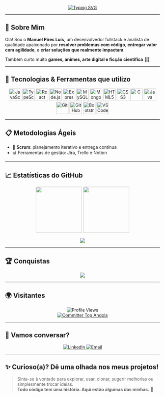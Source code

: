 <p align="center">
  <a href="https://git.io/typing-svg">
    <img src="https://readme-typing-svg.herokuapp.com?font=Fira+Code&weight=500&size=22&pause=1000&color=808080&center=true&vCenter=true&width=650&lines=Olá,+sou+Manuel+Pires+Luís;Desenvolvedor+Fullstack+e+Analista+de+QA;Amante+de+tecnologia,+educação+e+arte;Seja+bem-vindo+ao+meu+GitHub!" alt="Typing SVG" />
  </a>
</p>

---

## 🧠 Sobre Mim

Olá! Sou o **Manuel Pires Luís**, um desenvolvedor fullstack e analista de qualidade apaixonado por **resolver problemas com código**, **entregar valor com agilidade**, e **criar soluções que realmente impactam**.

Também curto muito **games, animes, arte digital e ficção científica** 👾🚀

---

## 🚀 Tecnologias & Ferramentas que utilizo

<p align="center">
  <img src="https://cdn.jsdelivr.net/gh/devicons/devicon/icons/javascript/javascript-original.svg" width="40" alt="JavaScript"/>
  <img src="https://cdn.jsdelivr.net/gh/devicons/devicon/icons/typescript/typescript-original.svg" width="40" alt="TypeScript"/>
  <img src="https://cdn.jsdelivr.net/gh/devicons/devicon/icons/react/react-original.svg" width="40" alt="React"/>
  <img src="https://cdn.jsdelivr.net/gh/devicons/devicon/icons/nodejs/nodejs-original.svg" width="40" alt="Node.js"/>
  <img src="https://cdn.jsdelivr.net/gh/devicons/devicon/icons/express/express-original.svg" width="40" alt="Express.js"/>
  <img src="https://cdn.jsdelivr.net/gh/devicons/devicon/icons/mysql/mysql-original.svg" width="40" alt="MySQL"/>
  <img src="https://cdn.jsdelivr.net/gh/devicons/devicon/icons/mongodb/mongodb-original.svg" width="40" alt="MongoDB"/>
  <img src="https://cdn.jsdelivr.net/gh/devicons/devicon/icons/html5/html5-original.svg" width="40" alt="HTML5"/>
  <img src="https://cdn.jsdelivr.net/gh/devicons/devicon/icons/css3/css3-original.svg" width="40" alt="CSS3"/>
  <img src="https://cdn.jsdelivr.net/gh/devicons/devicon/icons/c/c-original.svg" width="40" alt="C"/>
  <img src="https://cdn.jsdelivr.net/gh/devicons/devicon/icons/java/java-original.svg" width="40" alt="Java"/>
  <img src="https://cdn.jsdelivr.net/gh/devicons/devicon/icons/git/git-original.svg" width="40" alt="Git"/>
  <img src="https://cdn.jsdelivr.net/gh/devicons/devicon/icons/github/github-original.svg" width="40" alt="GitHub"/>
  <img src="https://cdn.jsdelivr.net/gh/devicons/devicon/icons/bootstrap/bootstrap-original.svg" width="40" alt="Bootstrap"/>
  <img src="https://cdn.jsdelivr.net/gh/devicons/devicon/icons/vscode/vscode-original.svg" width="40" alt="VSCode"/>
</p>

---

## 📋 Metodologias Ágeis
- 🔁 **Scrum**: planejamento iterativo e entrega contínua
- 📊 Ferramentas de gestão: Jira, Trello e Notion

---

## 📈 Estatísticas do GitHub

<p align="center">
  <img height="150em" src="https://github-readme-stats.vercel.app/api?username=ManuelPiresLuis01&show_icons=true&theme=dracula&include_all_commits=true&count_private=true"/>
  <img height="150em" src="https://github-readme-stats.vercel.app/api/top-langs/?username=ManuelPiresLuis01&layout=compact&langs_count=8&theme=dracula"/>
</p>

<p align="center">
  <img src="https://github-readme-streak-stats.herokuapp.com/?user=ManuelPiresLuis01&theme=dracula"/>
</p>

---

## 🏆 Conquistas

<p align="center">
  <img src="https://github-profile-trophy.vercel.app/?username=ManuelPiresLuis01&theme=onedark&no-frame=true&no-bg=true&margin-w=5" />
</p>

---

## 🌍 Visitantes

<p align="center">
  <img src="https://komarev.com/ghpvc/?username=ManuelPiresLuis01&color=blue" alt="Profile Views" />
  <br/>
  <a href="https://user-badge.committers.top/angola/ManuelPiresLuis01">
    <img src="https://user-badge.committers.top/angola/ManuelPiresLuis01.svg" alt="Committer Top Angola" />
  </a>
</p>

---

## 🤝 Vamos conversar?

<p align="center">
  <a href="https://www.linkedin.com/in/manuel-pires-l-5275852aa" target="_blank">
    <img src="https://img.shields.io/badge/LinkedIn-0A66C2?style=for-the-badge&logo=linkedin&logoColor=white" alt="LinkedIn" />
  </a>
  <a href="mailto:manuelpiresluis@gmail.com" target="_blank">
    <img src="https://img.shields.io/badge/Gmail-D14836?style=for-the-badge&logo=gmail&logoColor=white" alt="Email" />
  </a>
</p>

---

## ✨ Curioso(a)? Dê uma olhada nos meus projetos!
> Sinta-se à vontade para explorar, usar, clonar, sugerir melhorias ou simplesmente trocar ideias.  
> **Todo código tem uma história. Aqui estão algumas das minhas.** 🚀
